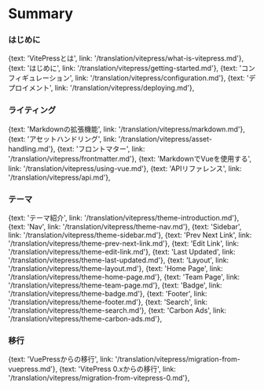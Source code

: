 # Summary

### はじめに

{text: 'VitePressとは', link: '/translation/vitepress/what-is-vitepress.md'},
{text: 'はじめに', link: '/translation/vitepress/getting-started.md'},
{text: 'コンフィギュレーション', link: '/translation/vitepress/configuration.md'},
{text: 'デプロイメント', link: '/translation/vitepress/deploying.md'},

### ライティング

{text: 'Markdownの拡張機能', link: '/translation/vitepress/markdown.md'},
{text: 'アセットハンドリング', link: '/translation/vitepress/asset-handling.md'},
{text: 'フロントマター', link: '/translation/vitepress/frontmatter.md'},
{text: 'MarkdownでVueを使用する', link: '/translation/vitepress/using-vue.md'},
{text: 'APIリファレンス', link: '/translation/vitepress/api.md'},

### テーマ

{text: 'テーマ紹介', link: '/translation/vitepress/theme-introduction.md'},
{text: 'Nav', link: '/translation/vitepress/theme-nav.md'},
{text: 'Sidebar', link: '/translation/vitepress/theme-sidebar.md'},
{text: 'Prev Next Link', link: '/translation/vitepress/theme-prev-next-link.md'},
{text: 'Edit Link', link: '/translation/vitepress/theme-edit-link.md'},
{text: 'Last Updated', link: '/translation/vitepress/theme-last-updated.md'},
{text: 'Layout', link: '/translation/vitepress/theme-layout.md'},
{text: 'Home Page', link: '/translation/vitepress/theme-home-page.md'},
{text: 'Team Page', link: '/translation/vitepress/theme-team-page.md'},
{text: 'Badge', link: '/translation/vitepress/theme-badge.md'},
{text: 'Footer', link: '/translation/vitepress/theme-footer.md'},
{text: 'Search', link: '/translation/vitepress/theme-search.md'},
{text: 'Carbon Ads', link: '/translation/vitepress/theme-carbon-ads.md'},

### 移行

{text: 'VuePressからの移行', link: '/translation/vitepress/migration-from-vuepress.md'},
{text: 'VitePress 0.xからの移行', link: '/translation/vitepress/migration-from-vitepress-0.md'},